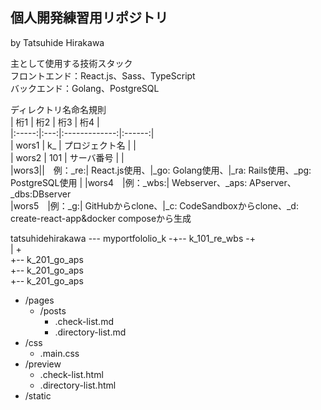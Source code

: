 ## 個人開発練習用リポジトリ
by Tatsuhide Hirakawa

主として使用する技術スタック  
フロントエンド：React.js、Sass、TypeScript  
バックエンド：Golang、PostgreSQL  


ディレクトリ名命名規則  
| 桁1 | 桁2 | 桁3 | 桁4 |  
|:-----:|:---:|:-------------:|:------:|  
| wors1 |  k_ | プロジェクト名 |        |  
| wors2 | 101 | サーバ番号 |  |  
|wors3||　例：_re:| React.js使用、|_go: Golang使用、|_ra: Rails使用、_pg: PostgreSQL使用  |
|wors4　|例：_wbs:| Webserver、_aps: APserver、_dbs:DBserver  
|wors5　|例：_g:| GitHubからclone、|_c: CodeSandboxからclone、_d: create-react-app&docker composeから生成  

tatsuhidehirakawa --- myportfololio_k -+-- k_101_re_wbs -+  
                                       |                 +  
                                       +-- k_201_go_aps  
                                       +-- k_201_go_aps  
                                       +-- k_201_go_aps  
                                       
+ /pages
    + /posts
        + .check-list.md
        + .directory-list.md
+ /css
    + .main.css
+ /preview
    + .check-list.html
    + .directory-list.html
+ /static
